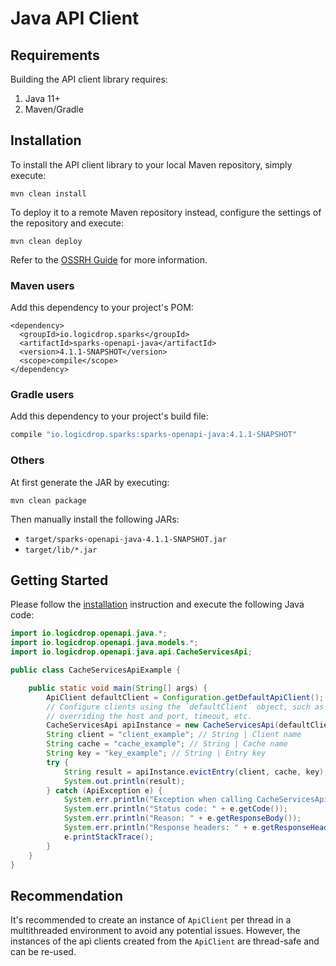 # Java API Client

## Requirements

Building the API client library requires:

1. Java 11+
2. Maven/Gradle

## Installation

To install the API client library to your local Maven repository, simply execute:

```text
mvn clean install
```

To deploy it to a remote Maven repository instead, configure the settings of the repository and execute:

```text
mvn clean deploy
```

Refer to the [OSSRH Guide](http://central.sonatype.org/pages/ossrh-guide.html) for more information.

### Maven users

Add this dependency to your project's POM:

```markup
<dependency>
  <groupId>io.logicdrop.sparks</groupId>
  <artifactId>sparks-openapi-java</artifactId>
  <version>4.1.1-SNAPSHOT</version>
  <scope>compile</scope>
</dependency>
```

### Gradle users

Add this dependency to your project's build file:

```groovy
compile "io.logicdrop.sparks:sparks-openapi-java:4.1.1-SNAPSHOT"
```

### Others

At first generate the JAR by executing:

```text
mvn clean package
```

Then manually install the following JARs:

* `target/sparks-openapi-java-4.1.1-SNAPSHOT.jar`
* `target/lib/*.jar`

## Getting Started

Please follow the [installation]() instruction and execute the following Java code:

```java
import io.logicdrop.openapi.java.*;
import io.logicdrop.openapi.java.models.*;
import io.logicdrop.openapi.java.api.CacheServicesApi;

public class CacheServicesApiExample {

    public static void main(String[] args) {
        ApiClient defaultClient = Configuration.getDefaultApiClient();
        // Configure clients using the `defaultClient` object, such as
        // overriding the host and port, timeout, etc.
        CacheServicesApi apiInstance = new CacheServicesApi(defaultClient);
        String client = "client_example"; // String | Client name
        String cache = "cache_example"; // String | Cache name
        String key = "key_example"; // String | Entry key
        try {
            String result = apiInstance.evictEntry(client, cache, key);
            System.out.println(result);
        } catch (ApiException e) {
            System.err.println("Exception when calling CacheServicesApi#evictEntry");
            System.err.println("Status code: " + e.getCode());
            System.err.println("Reason: " + e.getResponseBody());
            System.err.println("Response headers: " + e.getResponseHeaders());
            e.printStackTrace();
        }
    }
}
```

## Recommendation

It's recommended to create an instance of `ApiClient` per thread in a multithreaded environment to avoid any potential issues. However, the instances of the api clients created from the `ApiClient` are thread-safe and can be re-used.

